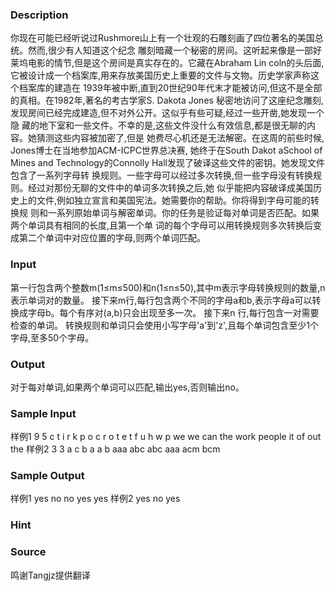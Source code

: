 
### Description
你现在可能已经听说过Rushmore山上有一个壮观的石雕刻画了四位著名的美国总统。然而,很少有人知道这个纪念
雕刻暗藏一个秘密的房间。这听起来像是一部好莱坞电影的情节,但是这个房间是真实存在的。它藏在Abraham Lin
coln的头后面,它被设计成一个档案库,用来存放美国历史上重要的文件与文物。历史学家声称这个档案库的建造在
1939年被中断,直到20世纪90年代末才能被访问,但这不是全部的真相。在1982年,著名的考古学家S. Dakota Jones
秘密地访问了这座纪念雕刻,发现房间已经完成建造,但不对外公开。这似乎有些可疑,经过一些开凿,她发现一个隐
藏的地下室和一些文件。不幸的是,这些文件没什么有效信息,都是很无聊的内容。她猜测这些内容被加密了,但是
她费尽心机还是无法解密。在这周的前些时候, Jones博士在当地参加ACM-ICPC世界总决赛, 她终于在South Dakot
aSchool of Mines and Technology的Connolly Hall发现了破译这些文件的密钥。她发现文件包含了一系列字母转
换规则。一些字母可以经过多次转换,但一些字母没有转换规则。经过对那份无聊的文件中的单词多次转换之后,她
似乎能把内容破译成美国历史上的文件,例如独立宣言和美国宪法。她需要你的帮助。你将得到字母可能的转换规
则和一系列原始单词与解密单词。你的任务是验证每对单词是否匹配。如果两个单词具有相同的长度,且第一个单
词的每个字母可以用转换规则多次转换后变成第二个单词中对应位置的字母,则两个单词匹配。
### Input
第一行包含两个整数m(1≤m≤500)和n(1≤n≤50),其中m表示字母转换规则的数量,n表示单词对的数量。
接下来m行,每行包含两个不同的字母a和b,表示字母a可以转换成字母b。每个有序对(a,b)只会出现至多一次。
接下来n 行,每行包含一对需要检查的单词。
转换规则和单词只会使用小写字母'a'到'z',且每个单词包含至少1个字母,至多50个字母。
### Output
对于每对单词,如果两个单词可以匹配,输出yes,否则输出no。
### Sample Input
样例1
9 5
c t
i r
k p
o c
r o
t e
t f
u h
w p
we we
can the
work people
it of
out the
样例2
3 3
a c
b a
a b
aaa abc
abc aaa
acm bcm
### Sample Output
样例1
yes
no
no
yes
yes
样例2
yes
no
yes
### Hint

### Source
鸣谢Tangjz提供翻译